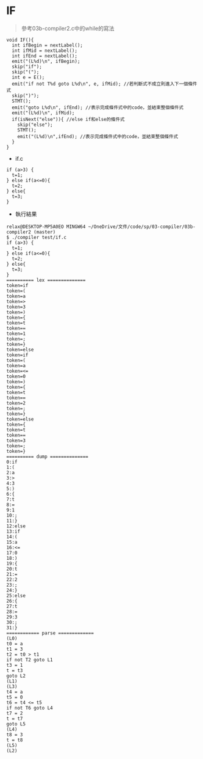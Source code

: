 # IF
> 參考03b-compiler2.c中的while的寫法
<pre><code>void IF(){
  int ifBegin = nextLabel();
  int ifMid = nextLabel();
  int ifEnd = nextLabel();
  emit("(L%d)\n", ifBegin);
  skip("if");
  skip("(");
  int e = E();
  emit("if not T%d goto L%d\n", e, ifMid); //若判斷式不成立則進入下一個條件式
  skip(")");
  STMT();
  emit("goto L%d\n", ifEnd); //表示完成條件式中的code，並結束整個條件式
  emit("(L%d)\n", ifMid);
  if(isNext("else")){ //else if和else的條件式
    skip("else");
    STMT();
    emit("(L%d)\n",ifEnd); //表示完成條件式中的code，並結束整個條件式
  }
}
</code></pre>

* if.c
<pre><code>if (a>3) {
  t=1;
} else if(a<=0){
  t=2;
} else{
  t=3;
}
</code></pre>

* 執行結果
```
relax@DESKTOP-MP5A0EO MINGW64 ~/OneDrive/文件/code/sp/03-compiler/03b-compiler2 (master)
$ ./compiler test/if.c
if (a>3) {      
  t=1;
} else if(a<=0){
  t=2;
} else{
  t=3;
}
========== lex ==============
token=if
token=(
token=a
token=>
token=3
token=)
token={
token=t
token==
token=1
token=;
token=}
token=else
token=if
token=(
token=a
token=<=
token=0
token=)
token={
token=t
token==
token=2
token=;
token=}
token=else
token={
token=t
token==
token=3
token=;
token=}
========== dump ==============
0:if
1:(
2:a
3:>
4:3
5:)
6:{
7:t
8:=
9:1
10:;
11:}
12:else
13:if
14:(
15:a
16:<=
17:0
18:)
19:{
20:t
21:=
22:2
23:;
24:}
25:else
26:{
27:t
28:=
29:3
30:;
31:}
============ parse =============
(L0)
t0 = a
t1 = 3
t2 = t0 > t1
if not T2 goto L1
t3 = 1
t = t3
goto L2
(L1)
(L3)
t4 = a
t5 = 0
t6 = t4 <= t5
if not T6 goto L4
t7 = 2
t = t7
goto L5
(L4)
t8 = 3
t = t8
(L5)
(L2)
```